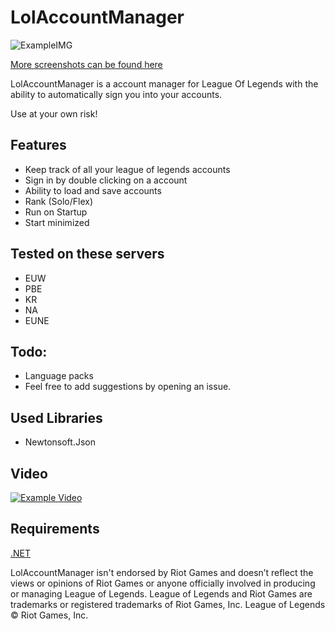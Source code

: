 # LolAccountManager
![ExampleIMG](https://i.imgur.com/1RLRbKb.png)

[More screenshots can be found here](https://imgur.com/a/d2nNRYF)


LolAccountManager is a account manager for League Of Legends with the ability to automatically sign you into your accounts.



Use at your own risk!
## Features
- Keep track of all your league of legends accounts
- Sign in by double clicking on a account
- Ability to load and save accounts
- Rank (Solo/Flex)
- Run on Startup
- Start minimized



## Tested on these servers
- EUW
- PBE
- KR
- NA
- EUNE

## Todo:
- Language packs
- Feel free to add suggestions by opening an issue.

## Used Libraries
- Newtonsoft.Json

## Video 
[![Example Video](https://img.youtube.com/vi/2FM-Na2WFGI/0.jpg)](https://www.youtube.com/watch?v=2FM-Na2WFGI "LolAccountManager")

## Requirements
[.NET](https://dotnet.microsoft.com/download/dotnet/5.0)






LolAccountManager isn't endorsed by Riot Games and doesn’t reflect the views or opinions of Riot Games or anyone officially involved in producing or managing League of Legends. League of Legends and Riot Games are trademarks or registered trademarks of Riot Games, Inc. League of Legends © Riot Games, Inc.
